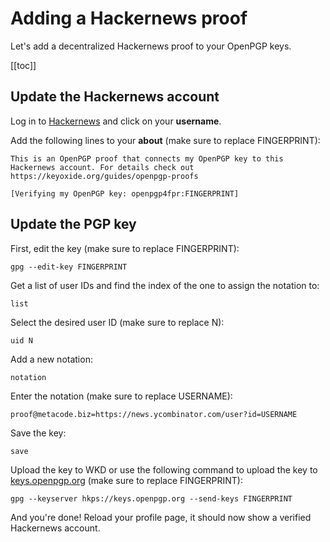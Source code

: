 # Adding a Hackernews proof

Let's add a decentralized Hackernews proof to your OpenPGP keys.

[[toc]]

## Update the Hackernews account

Log in to [Hackernews](https://news.ycombinator.com) and click on your **username**.

Add the following lines to your **about** (make sure to replace FINGERPRINT):

```
This is an OpenPGP proof that connects my OpenPGP key to this Hackernews account. For details check out https://keyoxide.org/guides/openpgp-proofs

[Verifying my OpenPGP key: openpgp4fpr:FINGERPRINT]
```

## Update the PGP key

First, edit the key (make sure to replace FINGERPRINT):

```
gpg --edit-key FINGERPRINT
```

Get a list of user IDs and find the index of the one to assign the notation to:

```
list
```

Select the desired user ID (make sure to replace N):

```
uid N
```

Add a new notation:

```
notation
```

Enter the notation (make sure to replace USERNAME):

```
proof@metacode.biz=https://news.ycombinator.com/user?id=USERNAME
```

Save the key:

```
save
```

Upload the key to WKD or use the following command to upload the key to [keys.openpgp.org](https://keys.openpgp.org) (make sure to replace FINGERPRINT):

```
gpg --keyserver hkps://keys.openpgp.org --send-keys FINGERPRINT
```

And you're done! Reload your profile page, it should now show a verified Hackernews account.
